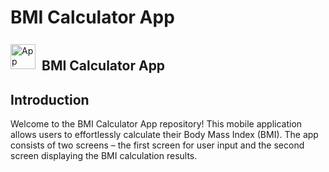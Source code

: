 
# BMI Calculator App
<div style="display: flex; align-items: center;">
  <img src="https://github.com/MohmaedSobhy/BMI-Calculator/assets/70748430/4f41e4c0-cbd5-4e44-b60b-71e71062e930" alt="App Logo" width="40" height="40" style="margin-right: 10px;">
  <h2 style="margin-bottom: 0;">BMI Calculator App</h2>
</div>


## Introduction

Welcome to the BMI Calculator App repository! This mobile application allows users to effortlessly calculate their Body Mass Index (BMI). The app consists of two screens – the first screen for user input and the second screen displaying the BMI calculation results.





